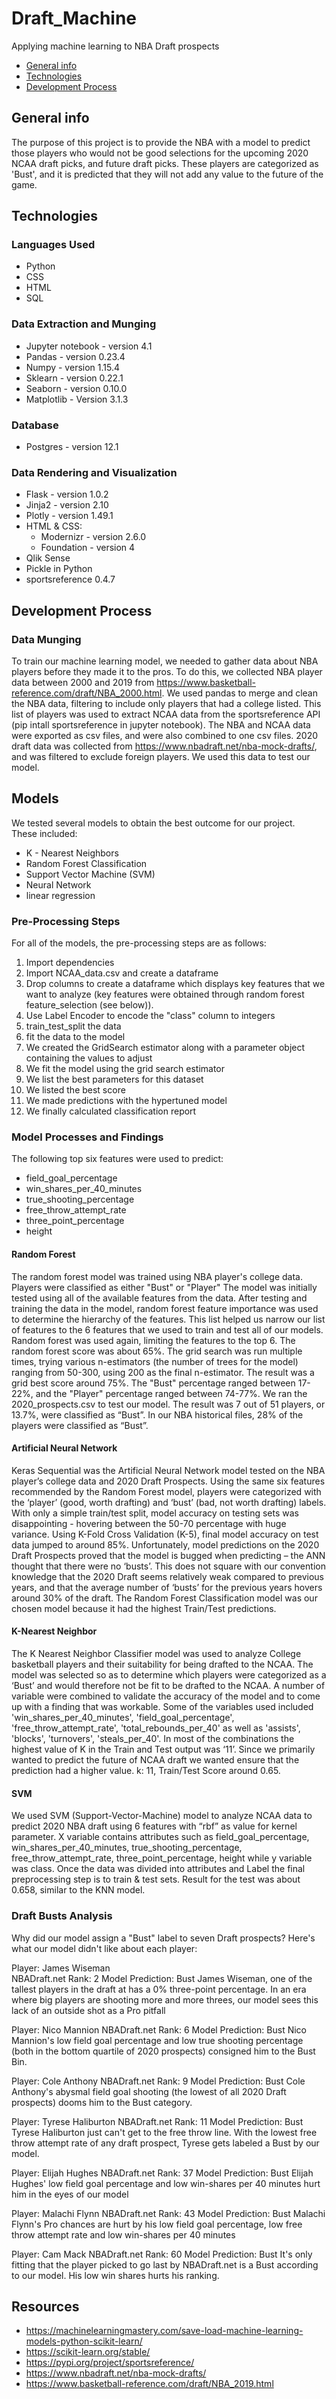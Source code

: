 # Draft_Machine
Applying machine learning to NBA Draft prospects

* [General info](#general-info)
* [Technologies](#technologies)
* [Development Process](#development-process)

## General info

The purpose of this project is to provide the NBA with a model to predict those players 
who would not be good selections for the upcoming 2020 NCAA draft picks, and future draft picks.  These players are categorized as 'Bust', and it is predicted that they will not add any value to the future of the game.

## Technologies

### Languages Used

* Python
* CSS
* HTML
* SQL

### Data Extraction and Munging

* Jupyter notebook - version 4.1
* Pandas - version 0.23.4
* Numpy - version 1.15.4
* Sklearn - version 0.22.1
* Seaborn - version 0.10.0
* Matplotlib - Version 3.1.3


### Database

* Postgres - version 12.1

### Data Rendering and Visualization

* Flask - version 1.0.2
* Jinja2 - version 2.10
* Plotly - version 1.49.1
* HTML & CSS:
  * Modernizr - version 2.6.0
  * Foundation - version 4
* Qlik Sense
* Pickle in Python
* sportsreference 0.4.7

## Development Process

### Data Munging
To train our machine learning model, we needed to gather data about NBA players before they made it to the pros. To do this, we collected NBA player data between 2000 and 2019 from https://www.basketball-reference.com/draft/NBA_2000.html. We used pandas to merge and clean the NBA data, filtering to include only players that had a college listed. This list of players was used to extract NCAA data from the sportsreference API (pip intall sportsreference in jupyter notebook). The NBA and NCAA data were exported as csv files, and were also combined to one csv files. 2020 draft data was collected from https://www.nbadraft.net/nba-mock-drafts/, and was filtered to exclude foreign players. We used this data to test our model. 


## Models

We tested several models to obtain the best outcome for our project.  
These included:
* K - Nearest Neighbors
* Random Forest Classification
* Support Vector Machine (SVM)
* Neural Network 
* linear regression


### Pre-Processing Steps
For all of the models, the pre-processing steps are as follows: 
1. Import dependencies
2. Import NCAA_data.csv and create a dataframe
3. Drop columns to create a dataframe which displays key features that we want to analyze (key features were obtained through random forest feature_selection (see below)).
4. Use Label Encoder to encode the "class" column to integers
5. train_test_split the data
6. fit the data to the model
7. We created the GridSearch estimator along with a parameter object containing the values to adjust
8. We fit the model using the grid search estimator
9. We list the best parameters for this dataset
10. We listed the best score 
11. We made predictions with the hypertuned model
12. We finally calculated classification report

### Model Processes and Findings

The following top six features were used to predict:
* field_goal_percentage
* win_shares_per_40_minutes
* true_shooting_percentage
* free_throw_attempt_rate
* three_point_percentage
* height

#### Random Forest
The random forest model was trained using NBA player's college data. Players were classified as either "Bust" or "Player" The model was initially tested using all of the available features from the data. After testing and training the data in the model, random forest feature importance was used to determine the hierarchy of the features. This list helped us narrow our list of features to the 6 features that we used to train and test all of our models. Random forest was used again, limiting the features to the top 6. The random forest score was about 65%. The grid search was run multiple times, trying various n-estimators (the number of trees for the model) ranging from 50-300, using 200 as the final n-estimator. The result was a grid best score around 75%. The "Bust" percentage ranged between 17-22%, and the "Player" percentage ranged between 74-77%. We ran the 2020_prospects.csv to test our model. The result was 7 out of 51 players, or 13.7%, were classified as “Bust”. In our NBA historical files, 28% of the players were classified as “Bust”. 


#### Artificial Neural Network
Keras Sequential was the Artificial Neural Network model tested on the NBA player’s college data and 2020 Draft Prospects. Using the same six features recommended by the Random Forest model, players were categorized with the ‘player’ (good, worth drafting) and ‘bust’ (bad, not worth drafting) labels. With only a simple train/test split, model accuracy on testing sets was disappointing - hovering between the 50-70 percentage with huge variance. Using K-Fold Cross Validation (K-5), final model accuracy on test data jumped to around 85%. Unfortunately, model predictions on the 2020 Draft Prospects proved that the model is bugged when predicting – the ANN thought that there were no ‘busts’. This does not square with our convention knowledge that the 2020 Draft seems relatively weak compared to previous years, and that the average number of ‘busts’ for the previous years hovers around 30% of the draft. The Random Forest Classification model was our chosen model because it had the highest Train/Test predictions.

#### K-Nearest Neighbor
The K Nearest Neighbor Classifier model was used to analyze College basketball players and their suitability for being drafted to the NCAA. The model was selected so as to determine which players were categorized as a ‘Bust’ and would therefore not be fit to be drafted to the NCAA.
A number of variable were combined to validate the accuracy of the model and to come up with a finding that was workable. Some of the variables used included 'win_shares_per_40_minutes', 'field_goal_percentage', 'free_throw_attempt_rate', 'total_rebounds_per_40' as well as 'assists', 'blocks', 'turnovers', 'steals_per_40'. In most of the combinations the highest value of K in the Train and Test output was ‘11’. Since we primarily wanted to predict the future of NCAA draft we wanted ensure that the prediction had a higher value. k: 11, Train/Test Score around 0.65.

#### SVM
We used SVM (Support-Vector-Machine) model to analyze NCAA data to predict 2020 NBA draft using 6 features with “rbf” as value for kernel parameter. X variable contains attributes such as field_goal_percentage, win_shares_per_40_minutes, true_shooting_percentage, free_throw_attempt_rate, three_point_percentage, height while y variable was class. Once the data was divided into attributes and Label the final preprocessing step is to train & test sets. Result for the test was about 0.658, similar to the KNN model.

### Draft Busts Analysis
Why did our model assign a "Bust" label to seven Draft prospects? Here's what our model didn't like about each player:

Player: James Wiseman   
NBADraft.net Rank: 2
Model Prediction: Bust
James Wiseman, one of the tallest players in the draft at has a 0% three-point percentage. In an era where big players are shooting more and more threes, our model sees this lack of an outside shot as a Pro pitfall

Player: Nico Mannion
NBADraft.net Rank: 6
Model Prediction: Bust
Nico Mannion's low field goal percentage and low true shooting percentage (both in the bottom quartile of 2020 prospects) consigned him to the Bust Bin. 

Player: Cole Anthony
NBADraft.net Rank: 9
Model Prediction: Bust
Cole Anthony's abysmal field goal shooting (the lowest of all 2020 Draft prospects) dooms him to the Bust category. 

Player: Tyrese Haliburton
NBADraft.net Rank: 11
Model Prediction: Bust
Tyrese Haliburton just can't get to the free throw line. With the lowest free throw attempt rate of any draft prospect, Tyrese gets labeled a Bust by our model. 

Player: Elijah Hughes
NBADraft.net Rank: 37
Model Prediction: Bust
Elijah Hughes' low field goal percentage and low win-shares per 40 minutes hurt him in the eyes of our model

Player: Malachi Flynn
NBADraft.net Rank: 43
Model Prediction: Bust
Malachi Flynn's Pro chances are hurt by his low field goal percentage, low free throw attempt rate and low win-shares per 40 minutes

Player: Cam Mack
NBADraft.net Rank: 60
Model Prediction: Bust
It's only fitting that the player picked to go last by NBADraft.net is a Bust according to our model. His low win shares hurts his ranking. 


## Resources
* https://machinelearningmastery.com/save-load-machine-learning-models-python-scikit-learn/
* https://scikit-learn.org/stable/
* https://pypi.org/project/sportsreference/
* https://www.nbadraft.net/nba-mock-drafts/
* https://www.basketball-reference.com/draft/NBA_2019.html
